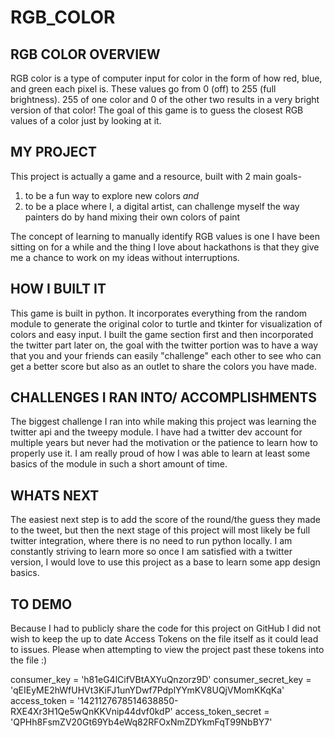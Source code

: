 # RGB_COLOR
## RGB COLOR OVERVIEW
RGB color is a type of computer input for color in the form of how red, blue, and green each pixel is. These values go from 0 (off) to 255 (full brightness). 255 of one color and 0 of the other two results in a very bright version of that color! The goal of this game is to guess the closest RGB values of a color just by looking at it.

## MY PROJECT
This project is actually a game and a resource, built with 2 main goals-
1. to be a fun way to explore new colors
_and_
2. to be a place where I, a digital artist, can challenge myself the way painters do by hand mixing their own colors of paint

The concept of learning to manually identify RGB values is one I have been sitting on for a while and the thing I love about hackathons is that they give me a chance to work on my ideas without interruptions. 

## HOW I BUILT IT
This game is built in python. It incorporates everything from the random module to generate the original color to turtle and tkinter for visualization of colors and easy input. I built the game section first and then incorporated the twitter part later on, the goal with the twitter portion was to have a way that you and your friends can easily "challenge" each other to see who can get a better score but also as an outlet to share the colors you have made.

## CHALLENGES I RAN INTO/ ACCOMPLISHMENTS
The biggest challenge I ran into while making this project was learning the twitter api and the tweepy module. I have had a twitter dev account for multiple years but never had the motivation or the patience to learn how to properly use it. I am really proud of how I was able to learn at least some basics of the module in such a short amount of time.


## WHATS NEXT
The easiest next step is to add the score of the round/the guess they made to the tweet, but then the next stage of this project will most likely be full twitter integration, where there is no need to run python locally. I am constantly striving to learn more so once I am satisfied with a twitter version, I would love to use this project as a base to learn some app design basics.


## TO DEMO
Because I had to publicly share the code for this project on GitHub I did not wish to keep the up to date Access Tokens on the file itself as it could lead to issues. Please when attempting to view the project past these tokens into the file :)

consumer_key = 'h81eG4lCifVBtAXYuQnzorz9D'
consumer_secret_key = 'qEIEyME2hWfUHVt3KiFJ1unYDwf7PdplYYmKV8UQjVMomKKqKa'
access_token = '1421127678514638850-RXE4Xr3H1Qe5wQnKKVnip44dvf0kdP'
access_token_secret = 'QPHh8FsmZV20Gt69Yb4eWq82RFOxNmZDYkmFqT99NbBY7'
